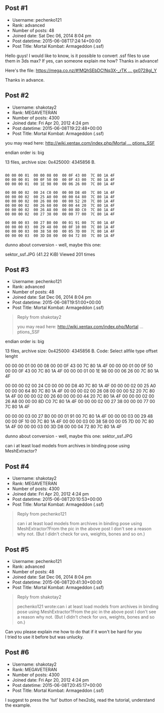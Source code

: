 ## Post #1
- Username: pechenko121
- Rank: advanced
- Number of posts: 48
- Joined date: Sat Dec 06, 2014 8:04 pm
- Post datetime: 2015-06-08T17:24:14+00:00
- Post Title: Mortal Kombat: Armageddon (.ssf)

Hello guys! I would like to know, is it possible to convert .ssf files to use them in 3ds max? If yes, can someone explain me how?
Thanks in advance!

Here's the file: [https://mega.co.nz/#!MQhSEbDC!Nq3X-_rTK ... gx0728gl_Y](https://mega.co.nz/#!MQhSEbDC!Nq3X-_rTKDvq0-v4TbbIMqcbquFzqMnu8gx0728gl_Y)

Thanks in advance.
## Post #2
- Username: shakotay2
- Rank: MEGAVETERAN
- Number of posts: 4300
- Joined date: Fri Apr 20, 2012 4:24 pm
- Post datetime: 2015-06-08T19:22:48+00:00
- Post Title: Mortal Kombat: Armageddon (.ssf)

you may read here: [http://wiki.xentax.com/index.php/Mortal ... ptions_SSF](http://wiki.xentax.com/index.php/Mortal_Kombat_Deceptions_SSF)

endian order is: big

13 files, archive size: 0x425000: 4345856 B.

```

00 00 00 01  00 00 08 00  00 0F 43 00  7C 80 1A 4F 
00 00 00 01  00 0F 50 00  00 0F 43 00  7C 80 1A 4F 
00 00 00 01  00 1E 98 00  00 06 26 00  7C 80 1A 4F 

00 00 00 02  00 24 C0 00  00 00 D8 40  7C 80 1A 4F 
00 00 00 02  00 25 A0 00  00 00 64 80  7C 80 1A 4F 
00 00 00 02  00 26 08 00  00 00 52 20  7C 80 1A 4F 
00 00 00 02  00 26 60 00  00 00 44 20  7C 80 1A 4F 
00 00 00 02  00 26 A8 00  00 00 8D C0  7C 80 1A 4F 
00 00 00 02  00 27 38 00  00 00 77 00  7C 80 1A 4F 

00 00 00 03  00 27 B0 00  00 01 91 00  7C 80 1A 4F 
00 00 00 03  00 29 48 00  00 0F 10 00  7C 80 1A 4F 
00 00 00 03  00 38 58 00  00 05 7D 00  7C 80 1A 4F 
00 00 00 03  00 3D D8 00  00 04 72 80  7C 80 1A 4F
```


dunno about conversion - well, maybe this one:



sektor_ssf.JPG (41.22 KiB) Viewed 201 times
## Post #3
- Username: pechenko121
- Rank: advanced
- Number of posts: 48
- Joined date: Sat Dec 06, 2014 8:04 pm
- Post datetime: 2015-06-08T19:51:00+00:00
- Post Title: Mortal Kombat: Armageddon (.ssf)

> Reply from shakotay2
>
> you may read here: http://wiki.xentax.com/index.php/Mortal ... ptions_SSF

endian order is: big

13 files, archive size: 0x425000: 4345856 B.
Code: Select allfile type     offset      lenght

00 00 00 01  00 00 08 00  00 0F 43 00  7C 80 1A 4F 
00 00 00 01  00 0F 50 00  00 0F 43 00  7C 80 1A 4F 
00 00 00 01  00 1E 98 00  00 06 26 00  7C 80 1A 4F 

00 00 00 02  00 24 C0 00  00 00 D8 40  7C 80 1A 4F 
00 00 00 02  00 25 A0 00  00 00 64 80  7C 80 1A 4F 
00 00 00 02  00 26 08 00  00 00 52 20  7C 80 1A 4F 
00 00 00 02  00 26 60 00  00 00 44 20  7C 80 1A 4F 
00 00 00 02  00 26 A8 00  00 00 8D C0  7C 80 1A 4F 
00 00 00 02  00 27 38 00  00 00 77 00  7C 80 1A 4F 

00 00 00 03  00 27 B0 00  00 01 91 00  7C 80 1A 4F 
00 00 00 03  00 29 48 00  00 0F 10 00  7C 80 1A 4F 
00 00 00 03  00 38 58 00  00 05 7D 00  7C 80 1A 4F 
00 00 00 03  00 3D D8 00  00 04 72 80  7C 80 1A 4F

dunno about conversion - well, maybe this one:
sektor_ssf.JPG

can i at least load models from archives in binding pose using MeshExtractor?
## Post #4
- Username: shakotay2
- Rank: MEGAVETERAN
- Number of posts: 4300
- Joined date: Fri Apr 20, 2012 4:24 pm
- Post datetime: 2015-06-08T20:10:53+00:00
- Post Title: Mortal Kombat: Armageddon (.ssf)

> Reply from pechenko121
>
> can i at least load models from archives in binding pose using MeshExtractor?From the pic in the above post I don't see a reason why not. (But I didn't check for uvs, weights, bones and so on.)
## Post #5
- Username: pechenko121
- Rank: advanced
- Number of posts: 48
- Joined date: Sat Dec 06, 2014 8:04 pm
- Post datetime: 2015-06-08T20:41:30+00:00
- Post Title: Mortal Kombat: Armageddon (.ssf)

> Reply from shakotay2
>
> pechenko121 wrote:can i at least load models from archives in binding pose using MeshExtractor?From the pic in the above post I don't see a reason why not. (But I didn't check for uvs, weights, bones and so on.)

Can you please explain me how to do that if it won't be hard for you  
I tried to use it before but was unlucky.
## Post #6
- Username: shakotay2
- Rank: MEGAVETERAN
- Number of posts: 4300
- Joined date: Fri Apr 20, 2012 4:24 pm
- Post datetime: 2015-06-08T20:45:17+00:00
- Post Title: Mortal Kombat: Armageddon (.ssf)

I suggest to press the 'tut' button of hex2obj, read the tutorial, understand the example.
